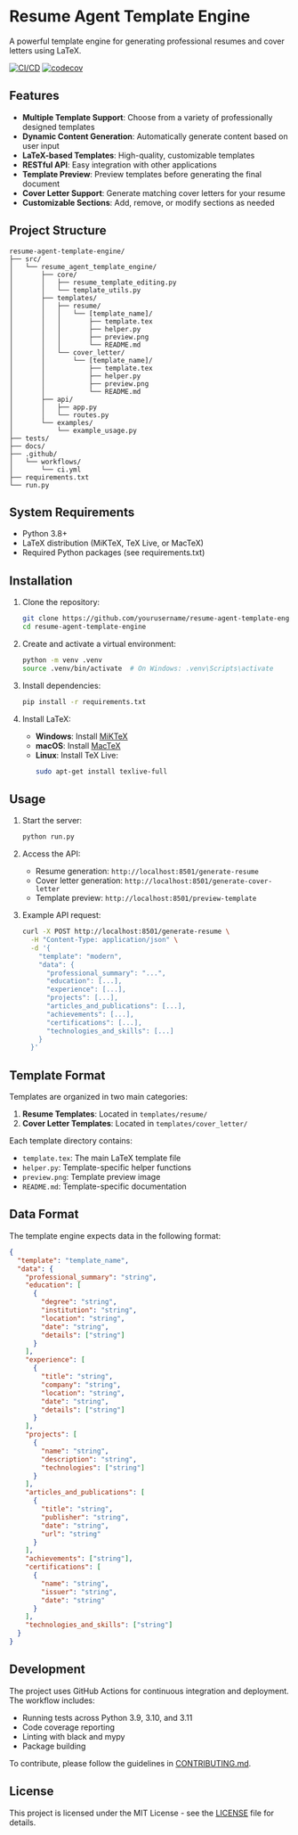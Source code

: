 # Resume Agent Template Engine

A powerful template engine for generating professional resumes and cover letters using LaTeX.

[![CI/CD](https://github.com/yourusername/resume-agent-template-engine/actions/workflows/ci.yml/badge.svg)](https://github.com/yourusername/resume-agent-template-engine/actions/workflows/ci.yml)
[![codecov](https://codecov.io/gh/yourusername/resume-agent-template-engine/branch/main/graph/badge.svg)](https://codecov.io/gh/yourusername/resume-agent-template-engine)

## Features

- **Multiple Template Support**: Choose from a variety of professionally designed templates
- **Dynamic Content Generation**: Automatically generate content based on user input
- **LaTeX-based Templates**: High-quality, customizable templates
- **RESTful API**: Easy integration with other applications
- **Template Preview**: Preview templates before generating the final document
- **Cover Letter Support**: Generate matching cover letters for your resume
- **Customizable Sections**: Add, remove, or modify sections as needed

## Project Structure

```
resume-agent-template-engine/
├── src/
│   └── resume_agent_template_engine/
│       ├── core/
│       │   ├── resume_template_editing.py
│       │   └── template_utils.py
│       ├── templates/
│       │   ├── resume/
│       │   │   └── [template_name]/
│       │   │       ├── template.tex
│       │   │       ├── helper.py
│       │   │       ├── preview.png
│       │   │       └── README.md
│       │   └── cover_letter/
│       │       └── [template_name]/
│       │           ├── template.tex
│       │           ├── helper.py
│       │           ├── preview.png
│       │           └── README.md
│       ├── api/
│       │   ├── app.py
│       │   └── routes.py
│       └── examples/
│           └── example_usage.py
├── tests/
├── docs/
├── .github/
│   └── workflows/
│       └── ci.yml
├── requirements.txt
└── run.py
```

## System Requirements

- Python 3.8+
- LaTeX distribution (MiKTeX, TeX Live, or MacTeX)
- Required Python packages (see requirements.txt)

## Installation

1. Clone the repository:
   ```bash
   git clone https://github.com/yourusername/resume-agent-template-engine.git
   cd resume-agent-template-engine
   ```

2. Create and activate a virtual environment:
   ```bash
   python -m venv .venv
   source .venv/bin/activate  # On Windows: .venv\Scripts\activate
   ```

3. Install dependencies:
   ```bash
   pip install -r requirements.txt
   ```

4. Install LaTeX:
   - **Windows**: Install [MiKTeX](https://miktex.org/download)
   - **macOS**: Install [MacTeX](https://www.tug.org/mactex/)
   - **Linux**: Install TeX Live:
     ```bash
     sudo apt-get install texlive-full
     ```

## Usage

1. Start the server:
   ```bash
   python run.py
   ```

2. Access the API:
   - Resume generation: `http://localhost:8501/generate-resume`
   - Cover letter generation: `http://localhost:8501/generate-cover-letter`
   - Template preview: `http://localhost:8501/preview-template`

3. Example API request:
   ```bash
   curl -X POST http://localhost:8501/generate-resume \
     -H "Content-Type: application/json" \
     -d '{
       "template": "modern",
       "data": {
         "professional_summary": "...",
         "education": [...],
         "experience": [...],
         "projects": [...],
         "articles_and_publications": [...],
         "achievements": [...],
         "certifications": [...],
         "technologies_and_skills": [...]
       }
     }'
   ```

## Template Format

Templates are organized in two main categories:
1. **Resume Templates**: Located in `templates/resume/`
2. **Cover Letter Templates**: Located in `templates/cover_letter/`

Each template directory contains:
- `template.tex`: The main LaTeX template file
- `helper.py`: Template-specific helper functions
- `preview.png`: Template preview image
- `README.md`: Template-specific documentation

## Data Format

The template engine expects data in the following format:

```json
{
  "template": "template_name",
  "data": {
    "professional_summary": "string",
    "education": [
      {
        "degree": "string",
        "institution": "string",
        "location": "string",
        "date": "string",
        "details": ["string"]
      }
    ],
    "experience": [
      {
        "title": "string",
        "company": "string",
        "location": "string",
        "date": "string",
        "details": ["string"]
      }
    ],
    "projects": [
      {
        "name": "string",
        "description": "string",
        "technologies": ["string"]
      }
    ],
    "articles_and_publications": [
      {
        "title": "string",
        "publisher": "string",
        "date": "string",
        "url": "string"
      }
    ],
    "achievements": ["string"],
    "certifications": [
      {
        "name": "string",
        "issuer": "string",
        "date": "string"
      }
    ],
    "technologies_and_skills": ["string"]
  }
}
```

## Development

The project uses GitHub Actions for continuous integration and deployment. The workflow includes:

- Running tests across Python 3.9, 3.10, and 3.11
- Code coverage reporting
- Linting with black and mypy
- Package building

To contribute, please follow the guidelines in [CONTRIBUTING.md](CONTRIBUTING.md).

## License

This project is licensed under the MIT License - see the [LICENSE](LICENSE) file for details. 